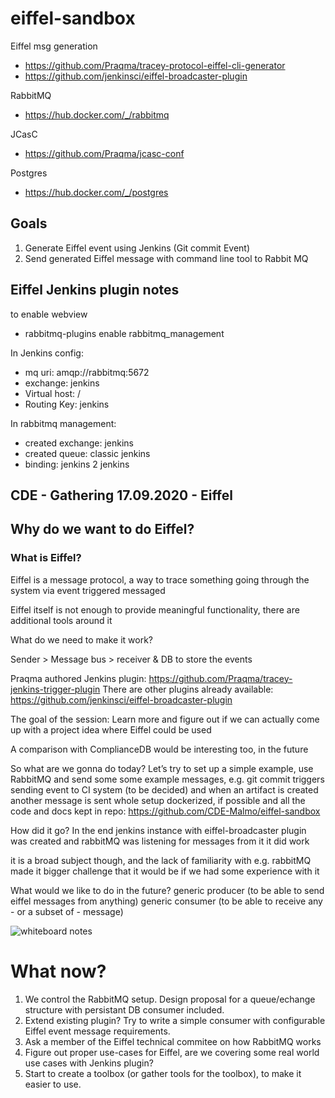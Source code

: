 # eiffel-sandbox

Eiffel msg generation
- https://github.com/Praqma/tracey-protocol-eiffel-cli-generator
- https://github.com/jenkinsci/eiffel-broadcaster-plugin

RabbitMQ
- https://hub.docker.com/_/rabbitmq

JCasC
- https://github.com/Praqma/jcasc-conf

Postgres
- https://hub.docker.com/_/postgres

## Goals

1. Generate Eiffel event using Jenkins (Git commit Event)
2. Send generated Eiffel message with command line tool to Rabbit MQ

## Eiffel Jenkins plugin notes

to enable webview
- rabbitmq-plugins enable rabbitmq_management

In Jenkins config:
- mq uri: amqp://rabbitmq:5672
- exchange: jenkins
- Virtual host: /
- Routing Key: jenkins

In rabbitmq management:
- created exchange: jenkins
- created queue: classic jenkins
- binding: jenkins 2 jenkins


## CDE - Gathering 17.09.2020 - Eiffel


## Why do we want to do Eiffel?

### What is Eiffel?
Eiffel is a message protocol, a way to trace something going through the system via event triggered messaged

Eiffel itself is not enough to provide meaningful functionality, there are additional tools around it

What do we need to make it work?

Sender > Message bus > receiver & DB to store the events


Praqma authored Jenkins plugin: https://github.com/Praqma/tracey-jenkins-trigger-plugin
There are other plugins already available: https://github.com/jenkinsci/eiffel-broadcaster-plugin

The goal of the session:
Learn more and figure out if we can actually come up with a project idea where Eiffel could be used

A comparison with ComplianceDB would be interesting too, in the future

So what are we gonna do today?
Let’s try to set up a simple example, use RabbitMQ and send some some example messages,
e.g. git commit triggers sending event to CI system (to be decided) and when an artifact is created another message is sent
whole setup dockerized, if possible and all the code and docs kept in repo: https://github.com/CDE-Malmo/eiffel-sandbox


How did it go?
In the end jenkins instance with eiffel-broadcaster plugin was created and rabbitMQ was listening for messages from it
it did work

it is a broad subject though, and the lack of familiarity with e.g. rabbitMQ made it bigger challenge that it would be if we had some experience with it

What would we like to do in the future?
generic producer (to be able to send eiffel messages from anything)
generic consumer (to be able to receive any - or a subset of - message)

![whiteboard notes](notes.png)

# What now?

1. We control the RabbitMQ setup. Design proposal for a queue/echange structure with persistant DB consumer included.
1. Extend existing plugin? Try to write a simple consumer with configurable Eiffel event message requirements.
1. Ask a member of the Eiffel technical commitee on how RabbitMQ works
1. Figure out proper use-cases for Eiffel, are we covering some real world use cases with Jenkins plugin?
1. Start to create a toolbox (or gather tools for the toolbox), to make it easier to use.
